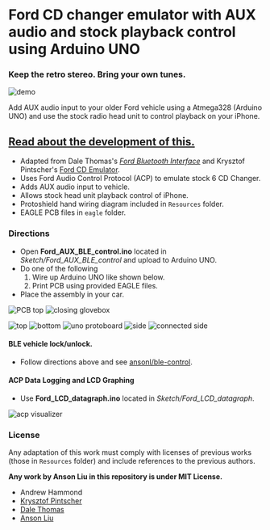 # Ford CD changer emulator with AUX audio and stock playback control using Arduino UNO

### **Keep the retro stereo. Bring your own tunes.**

![demo](https://raw.githubusercontent.com/ansonl/fordacp-aux/master/Resources/ford_acp_aux_demo_350w.gif)

Add AUX audio input to your older Ford vehicle using a Atmega328 (Arduino UNO) and use the stock radio head unit to control playback on your iPhone. 

## [Read about the development of this.](http://ansonliu.com/2017/09/ford-acp-cd-changer-emulator-aux-audio/)

  - Adapted from Dale Thomas's [*Ford Bluetooth Interface*](http://www.instructables.com/id/Ford-Bluetooth-Interface-Control-phone-with-stock-/) and Krysztof Pintscher's  [Ford CD Emulator](http://www.instructables.com/id/Ford-CD-Emulator-Arduino-Mega/).
  - Uses Ford Audio Control Protocol (ACP) to emulate stock 6 CD Changer.
  - Adds AUX audio input to vehicle.
  - Allows stock head unit playback control of iPhone.
  - Protoshield hand wiring diagram included in `Resources` folder. 
  - EAGLE PCB files in `eagle` folder.

### Directions
  - Open **Ford_AUX_BLE_control.ino** located in *Sketch/Ford_AUX_BLE_control* and upload to Arduino UNO.
  - Do one of the following
    1. Wire up Arduino UNO like shown below.
    2. Print PCB using provided EAGLE files.
  - Place the assembly in your car.

![PCB top](https://raw.githubusercontent.com/ansonl/fordacp-aux/master/Resources/aux_inline_top.jpg)
![closing glovebox](https://raw.githubusercontent.com/ansonl/fordacp-aux/master/Resources/closing_glovebox.gif)

![top](https://raw.githubusercontent.com/ansonl/fordacp-aux/master/Resources/top.jpg) ![bottom](https://raw.githubusercontent.com/ansonl/fordacp-aux/master/Resources/bottom.jpg)
![uno protoboard](https://raw.githubusercontent.com/ansonl/fordacp-aux/master/Resources/uno-protoboard.png)
![side](https://raw.githubusercontent.com/ansonl/fordacp-aux/master/Resources/side.jpg) ![connected side](https://raw.githubusercontent.com/ansonl/fordacp-aux/master/Resources/connected-side.jpg)

#### BLE vehicle lock/unlock.
  - Follow directions above and see [ansonl/ble-control](https://github.com/ansonl/ble-control).

#### ACP Data Logging and LCD Graphing
  - Use **Ford_LCD_datagraph.ino** located in *Sketch/Ford_LCD_datagraph*.

![acp visualizer](https://raw.githubusercontent.com/ansonl/fordacp-aux/master/Resources/data_bar_animated.gif)


### License

Any adaptation of this work must comply with licenses of previous works (those in `Resources` folder) and include references to the previous authors. 

**Any work by Anson Liu in this repository is under MIT License.**

  - Andrew Hammond
  - [Krysztof Pintscher](http://www.instructables.com/id/Ford-CD-Emulator-Arduino-Mega/)
  - [Dale Thomas](http://www.instructables.com/id/Ford-Bluetooth-Interface-Control-phone-with-stock-/)
  - [Anson Liu](http://ansonliu.com)